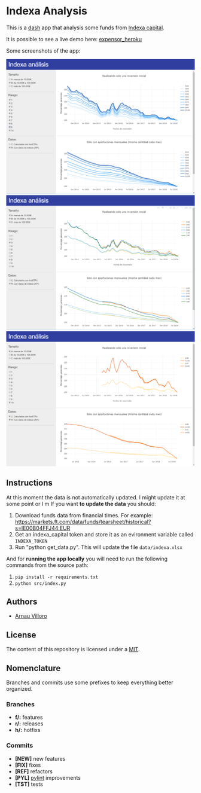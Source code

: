 # Indexa Analysis
This is a [dash](https://plot.ly/products/dash/) app that analysis some funds from [Indexa capital](https://indexacapital.com/es).

It is possible to see a live demo here: [expensor_heroku](https://indexa-analysis.herokuapp.com/)

Some screenshots of the app:

![Screenshoot_1](assets/screenshot_1.png)
![Screenshoot_2](assets/screenshot_2.png)
![Screenshoot_3](assets/screenshot_3.png)

## Instructions
At this moment the data is not automatically updated. I might update it at some point or I m
If you want **to update the data** you should:
1. Download funds data from financial times. For example: https://markets.ft.com/data/funds/tearsheet/historical?s=IE00B04FFJ44:EUR
2. Get an indexa_capital token and store it as an evironment variable called `INDEXA_TOKEN`
3. Run "python get_data.py". This will update the file `data/indexa.xlsx`

And for **running the app locally** you will need to run the following commands from the source path:
1. `pip install -r requirements.txt`
2. `python src/index.py`

## Authors
* [Arnau Villoro](villoro.com)

## License
The content of this repository is licensed under a [MIT](https://opensource.org/licenses/MIT).

## Nomenclature
Branches and commits use some prefixes to keep everything better organized.

### Branches
* **f/:** features
* **r/:** releases
* **h/:** hotfixs

### Commits
* **[NEW]** new features
* **[FIX]** fixes
* **[REF]** refactors
* **[PYL]** [pylint](https://www.pylint.org/) improvements
* **[TST]** tests